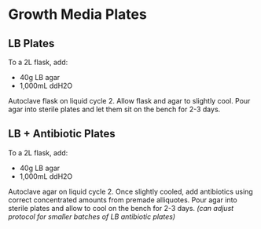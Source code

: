 # Growth Media Plates 
## LB Plates
To a 2L flask, add:  
- 40g LB agar 
- 1,000mL ddH2O

Autoclave flask on liquid cycle 2. Allow flask and agar to slightly cool. Pour agar into sterile plates and let them sit on the bench for 2-3 days.

## LB + Antibiotic Plates 
To a 2L flask, add: 
- 40g LB agar 
- 1,000mL ddH2O

Autoclave agar on liquid cycle 2. Once slightly cooled, add antibiotics using correct concentrated amounts from premade alliquotes. Pour agar into sterile plates and allow to cool on the bench for 2-3 days. *(can adjust protocol for smaller batches of LB antibiotic plates)* 
